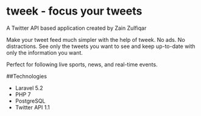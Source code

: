 # tweek - focus your tweets

A Twitter API based application created by Zain Zulfiqar

Make your tweet feed much simpler with the help of tweek. No ads. No distractions. See only the tweets you want to see and keep up-to-date with only the information you want.

Perfect for following live sports, news, and real-time events.

##Technologies
- Laravel 5.2
- PHP 7
- PostgreSQL
- Twitter API 1.1
